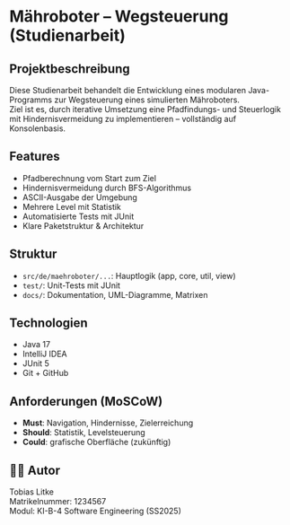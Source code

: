 # Mähroboter – Wegsteuerung (Studienarbeit)

## Projektbeschreibung
Diese Studienarbeit behandelt die Entwicklung eines modularen Java-Programms zur Wegsteuerung eines simulierten Mähroboters.  
Ziel ist es, durch iterative Umsetzung eine Pfadfindungs- und Steuerlogik mit Hindernisvermeidung zu implementieren – vollständig auf Konsolenbasis.

## Features
- Pfadberechnung vom Start zum Ziel
- Hindernisvermeidung durch BFS-Algorithmus
- ASCII-Ausgabe der Umgebung
- Mehrere Level mit Statistik
- Automatisierte Tests mit JUnit
- Klare Paketstruktur & Architektur

## Struktur
- `src/de/maehroboter/...`: Hauptlogik (app, core, util, view)
- `test/`: Unit-Tests mit JUnit
- `docs/`: Dokumentation, UML-Diagramme, Matrixen

## Technologien
- Java 17
- IntelliJ IDEA
- JUnit 5
- Git + GitHub

## Anforderungen (MoSCoW)
- **Must**: Navigation, Hindernisse, Zielerreichung
- **Should**: Statistik, Levelsteuerung
- **Could**: grafische Oberfläche (zukünftig)

## 👨‍💻 Autor
Tobias Litke  
Matrikelnummer: 1234567  
Modul: KI-B-4 Software Engineering (SS2025)
